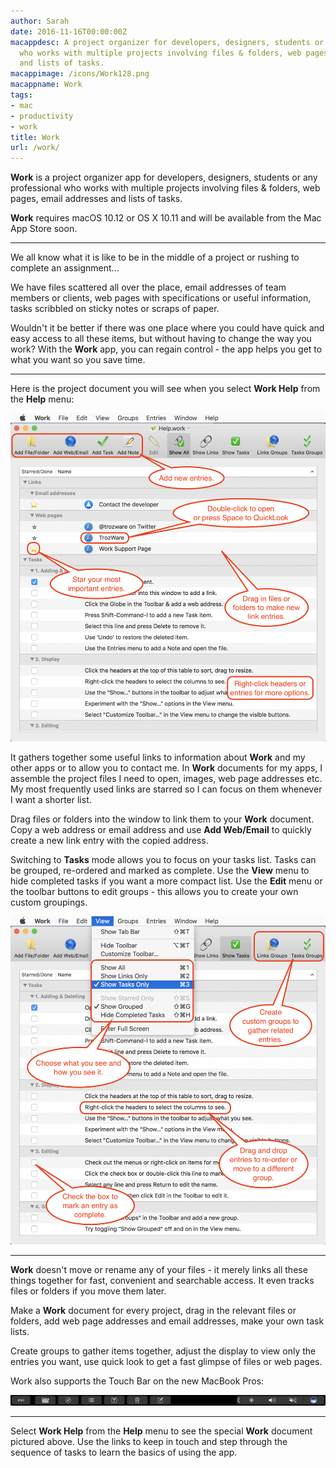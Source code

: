 ```yaml
---
author: Sarah
date: 2016-11-16T00:00:00Z
macappdesc: A project organizer for developers, designers, students or any professional
  who works with multiple projects involving files & folders, web pages, email addresses
  and lists of tasks.
macappimage: /icons/Work128.png
macappname: Work
tags:
- mac
- productivity
- work
title: Work
url: /work/
---
```


**Work** is a project organizer app for developers, designers, students or any professional who works with multiple projects involving files & folders, web pages, email addresses and lists of tasks.

**Work** requires macOS 10.12 or OS X 10.11 and will be available from the Mac App Store soon.

---

We all know what it is like to be in the middle of a project or rushing to complete an assignment...

We have files scattered all over the place, email addresses of team members or clients, web pages with specifications or useful information, tasks scribbled on sticky notes or scraps of paper.

Wouldn't it be better if there was one place where you could have quick and easy access to all these items, but without having to change the way you work? With the **Work** app, you can regain control - the app helps you get to what you want so you save time.

---

Here is the project document you will see when you select **Work Help** from the **Help** menu:

![Work][1]

It gathers together some useful links to information about **Work** and my other apps or to allow you to contact me. In **Work** documents for my apps, I assemble the project files I need to open, images, web page addresses etc. My most frequently used links are starred so I can focus on them whenever I want a shorter list.

Drag files or folders into the window to link them to your **Work** document. Copy a web address or email address and use **Add Web/Email** to quickly create a new link entry with the copied address.

Switching to **Tasks** mode allows you to focus on your tasks list. Tasks can be grouped, re-ordered and marked as complete. Use the **View** menu to hide completed tasks if you want a more compact list. Use the **Edit** menu or the toolbar buttons to edit groups - this allows you to create your own custom groupings.

![Work - Tasks][2]

---

**Work** doesn't move or rename any of your files - it merely links all these things together for fast, convenient and searchable access. It even tracks files or folders if you move them later.

Make a **Work** document for every project, drag in the relevant files or folders, add web page addresses and email addresses, make your own task lists.

Create groups to gather items together, adjust the display to view only the entries you want, use quick look to get a fast glimpse of files or web pages.

Work also supports the Touch Bar on the new MacBook Pros:

![Work - TouchBar][3]

---

Select **Work Help** from the **Help** menu to see the special **Work** document pictured above. Use the links to keep in touch and step through the sequence of tasks to learn the basics of using the app.

[1]: /images/WorkHelp1.png
[2]: /images/WorkHelp2.png
[3]: /images/Work_TB.png
